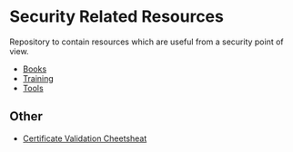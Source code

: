 # Security Related Resources
Repository to contain resources which are useful from a security point of view.

* [Books](./books.md)
* [Training](./online-training.md)
* [Tools](./tools.md)

## Other

* [Certificate Validation Cheetsheat ](./cert-validation-disabled-source-check.md)
